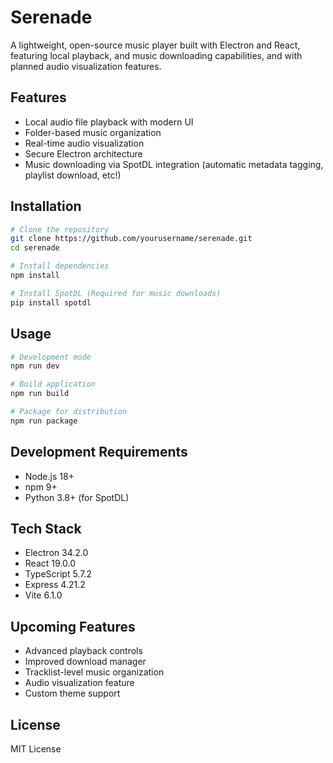 # Serenade

A lightweight, open-source music player built with Electron and React, featuring local playback, and music downloading capabilities, and with planned audio visualization features.

## Features
- Local audio file playback with modern UI
- Folder-based music organization
- Real-time audio visualization
- Secure Electron architecture
- Music downloading via SpotDL integration (automatic metadata tagging, playlist download, etc!)

## Installation

```bash
# Clone the repository
git clone https://github.com/yourusername/serenade.git
cd serenade

# Install dependencies
npm install

# Install SpotDL (Required for music downloads)
pip install spotdl
```

## Usage

```bash
# Development mode
npm run dev

# Build application
npm run build

# Package for distribution
npm run package
```

## Development Requirements
- Node.js 18+
- npm 9+
- Python 3.8+ (for SpotDL)

## Tech Stack
- Electron 34.2.0
- React 19.0.0
- TypeScript 5.7.2
- Express 4.21.2
- Vite 6.1.0

## Upcoming Features
- Advanced playback controls
- Improved download manager
- Tracklist-level music organization
- Audio visualization feature
- Custom theme support

## License
MIT License
